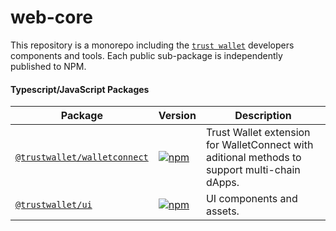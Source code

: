# web-core

This repository is a monorepo including the [`trust wallet`](https://trustwallet.com) developers components and tools. 
Each public sub-package is independently published to NPM.

#### Typescript/JavaScript Packages

| Package                                                             | Version                                                                                                                                     | Description                                                                                                                                                                                                                                           |
| ------------------------------------------------------------------- | ------------------------------------------------------------------------------------------------------------------------------------------- | ----------------------------------------------------------------------------------------------------------------------------------------------------------------------------------------------------------------------------------------------------- |
| [`@trustwallet/walletconnect`](/packages/walletconnect)             | [![npm](https://img.shields.io/npm/v/@trustwallet/walletconnect.svg)](https://www.npmjs.com/package/@trustwallet/walletconnect)             | Trust Wallet extension for WalletConnect with aditional methods to support multi-chain dApps.      
| [`@trustwallet/ui`](/packages/ui)                                   | [![npm](https://img.shields.io/npm/v/@trustwallet/ui.svg)](https://www.npmjs.com/package/@trustwallet/ui)                                   | UI components and assets.
